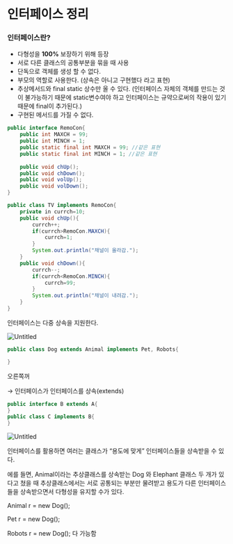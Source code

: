 # 인터페이스 정리

### 인터페이스란?

- 다형성을 **100%** 보장하기 위해 등장
- 서로 다른 클래스의 공통부분을 묶을 때 사용
- 단독으로 객체를 생성 할 수 없다.
- 부모의 역할로 사용한다. (상속은 아니고 구현했다 라고 표현)
- 추상메서드와 final static 상수만 올 수 있다. (인터페이스 자체의 객체를 만드는 것이 불가능하기 때문에 static변수여야 하고 인터페이스는 규약으로써의 작용이 있기 때문에 final이 추가된다.)
- 구현된 메서드를 가질 수 없다.

```java
public interface RemoCon{
	public int MAXCH = 99;
	public int MINCH = 1;
	public static final int MAXCH = 99; //같은 표현
	public static final int MINCH = 1; //같은 표현
	
	public void chUp();
	public void chDown();
	public void volUp();
	public void volDown();
}

public class TV implements RemoCon{
	private in currch=10;
	public void chUp(){
		currch++;
		if(currch>RemoCon.MAXCH){
			currch=1;
		}
		System.out.println("채널이 올라감.");
	}
	public void chDown(){
		currch--;
		if(currch<RemoCon.MINCH){
			currch=99;
		}
		System.out.println("채널이 내려감.");
	}
}
```

인터페이스는 다중 상속을 지원한다.

![Untitled](%E1%84%8B%E1%85%B5%E1%86%AB%E1%84%90%E1%85%A5%E1%84%91%E1%85%A6%E1%84%8B%E1%85%B5%E1%84%89%E1%85%B3%20%E1%84%8C%E1%85%A5%E1%86%BC%E1%84%85%E1%85%B5%20594fa06fe383471595728faab6a71e1f/Untitled.png)

```java
public class Dog extends Animal implements Pet, Robots{

}
```

오른쪽꺼

→ 인터페이스가 인터페이스를 상속(extends)

```java
public interface B extends A{
}
public class C implements B{
}
```

![Untitled](%E1%84%8B%E1%85%B5%E1%86%AB%E1%84%90%E1%85%A5%E1%84%91%E1%85%A6%E1%84%8B%E1%85%B5%E1%84%89%E1%85%B3%20%E1%84%8C%E1%85%A5%E1%86%BC%E1%84%85%E1%85%B5%20594fa06fe383471595728faab6a71e1f/Untitled%201.png)

인터페이스를 활용하면 여러는 클래스가 “용도에 맞게”  인터페이스들을 상속받을 수 있다.

에를 들면, Animal이라는 추상클래스를 상속받는 Dog 와 Elephant 클래스 두 개가 있다고 쳤을 때  추상클래스에서는 서로 공통되는 부분만 물려받고 용도가 다른 인터페이스들을 상속받으면서 다형성을 유지할 수가 있다.

Animal r = new Dog();

Pet r = new Dog();

Robots r = new Dog();  다 가능함